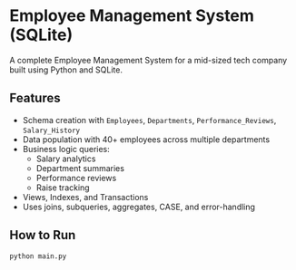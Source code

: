 # Employee Management System (SQLite)

A complete Employee Management System for a mid-sized tech company built using Python and SQLite.

## Features

- Schema creation with `Employees`, `Departments`, `Performance_Reviews`, `Salary_History`
- Data population with 40+ employees across multiple departments
- Business logic queries:
  - Salary analytics
  - Department summaries
  - Performance reviews
  - Raise tracking
- Views, Indexes, and Transactions
- Uses joins, subqueries, aggregates, CASE, and error-handling

## How to Run

```bash
python main.py
